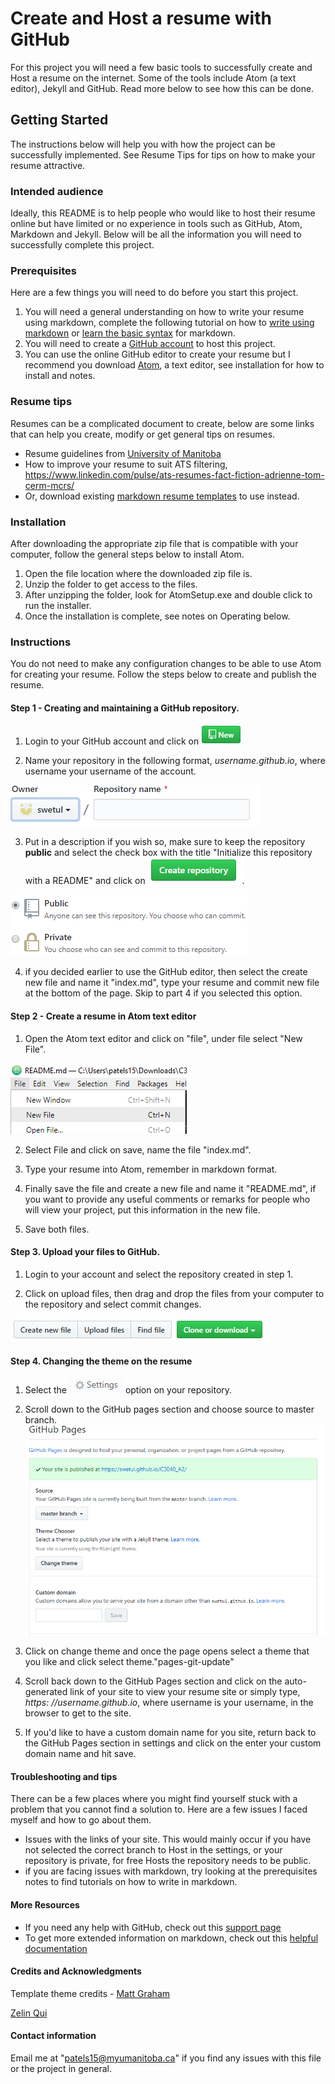 # Create and Host a resume with GitHub
For this project you will need a few basic tools to successfully create and Host a resume on the internet. Some of the tools include Atom (a text editor), Jekyll and GitHub. Read more below to see how this can be done.

## Getting Started
The instructions below will help you with how the project can be successfully implemented. See Resume Tips for tips on how to make your resume attractive.

### Intended audience
Ideally, this README is to help people who would like to host their resume online but have limited or no experience in tools such as GitHub, Atom, Markdown and Jekyll. Below will be all the information you will need to successfully complete this project.

### Prerequisites
Here are a few things you will need to do before you start this project.
1. You will need a general understanding on how to write your resume using markdown, complete the following tutorial on how to [write using markdown](https://guides.GitHub.com/features/mastering-markdown/ "GitHub flavored markdown") or [learn the basic syntax](https://www.markdownguide.org/basic-syntax/) for markdown.
2. You will need to create a [GitHub account](https://GitHub.com/join?source=header-home "create an account") to host this project.
3. You can use the online GitHub editor to create your resume but I recommend you download [Atom](https://GitHub.com/atom/atom/releases/tag/v1.41.0 "Atom download"), a text editor, see installation for how to install and notes.

### Resume tips
Resumes can be a complicated document to create, below are some links that can help you create, modify or get general tips on resumes.
* Resume guidelines from [University of Manitoba](https://umanitoba.ca/student/careerservices/media/Resume.pdf)
* How to improve your resume to suit ATS filtering, https://www.linkedin.com/pulse/ats-resumes-fact-fiction-adrienne-tom-cerm-mcrs/
* Or, download existing [markdown resume templates](https://mszep.GitHub.io/pandoc_resume/) to use instead.

### Installation
After downloading the appropriate zip file that is compatible with your computer, follow the general steps below to install Atom.
1. Open the file location where the downloaded zip file is.
2. Unzip the folder to get access to the files.
3. After unzipping the folder, look for AtomSetup.exe and double click to run the installer.
4. Once the installation is complete, see notes on Operating below.

### Instructions
You do not need to make any configuration changes to be able to use Atom for creating your resume. Follow the steps below to create and publish the resume.

#### Step 1 - Creating and maintaining a GitHub repository.

  1. Login to your GitHub account and click on [![NEW](https://github.com/swetul/C3040_A2/blob/master/IMG/new-png.PNG)](#)

  2. Name your repository in the following format, _username.github.io_, where username your username of the account.
  
  [![NEW](https://github.com/swetul/C3040_A2/blob/master/IMG/create-rep.PNG)](#)

  3. Put in a description if you wish so, make sure to keep the repository **public** and select the check box with the title "Initialize this repository with a README" and click on [![NEW](https://github.com/swetul/C3040_A2/blob/master/IMG/repository.PNG)](#).
  
  [![NEW](https://github.com/swetul/C3040_A2/blob/master/IMG/create-public.PNG)](#)

  4. if you decided earlier to use the GitHub editor, then select the create new file and name it "index.md", type your resume and commit new file at the bottom of the page. Skip to part 4 if you selected this option.

#### Step 2 - Create a resume in Atom text editor

  1. Open the Atom text editor and click on "file", under file select "New File".
  
  [![NEW](https://github.com/swetul/C3040_A2/blob/master/IMG/atom-new.PNG)](#)

  2. Select File and click on save, name the file "index.md".

  3. Type your resume into Atom, remember in markdown format.

  4. Finally save the file and create a new file and name it "README.md", if you want to provide any useful comments or remarks for people who will view your project, put this information in the new file.
  5. Save both files.

#### Step 3. Upload your files to GitHub.

  1. Login to your account and select the repository created in step 1.

  2. Click on upload files, then drag and drop the files from your computer to the repository and select commit changes.
  
  [![new](https://github.com/swetul/C3040_A2/blob/master/IMG/panel-1.PNG)](#)

#### Step 4. Changing the theme on the resume

  1. Select the [![new](https://github.com/swetul/C3040_A2/blob/master/IMG/settings-1.PNG)](#) option on your repository.

  2. Scroll down to the GitHub pages section and choose source to master branch.
  [![NEW](https://github.com/swetul/C3040_A2/blob/master/IMG/pages-git.PNG)](#)

  3. Click on change theme and once the page opens select a theme that you like and click select theme."pages-git-update"

  4. Scroll back down to the GitHub Pages section and click on the auto-generated link of your site to view your resume site or simply type, _https: //username.github.io_, where username is your username, in the browser to get to the site.

  5. If you'd like to have a custom domain name for you site, return back to the GitHub Pages section in settings and click on the enter your custom domain name and hit save.

#### Troubleshooting and tips

There can be a few places where you might find yourself stuck with a problem that you cannot find a solution to. Here are a few issues I faced myself and how to go about them.
* Issues with the links of your site. This would mainly occur if you have not selected the correct branch to Host in the settings, or your repository is private, for free Hosts the repository needs to be public.
* if you are facing issues with markdown, try looking at the prerequisites notes to find tutorials on how to write in markdown.

#### More Resources
* If you need any help with GitHub, check out this [support page](https://help.github.com/en/github/working-with-github-pages/about-github-pages "GitHub Help")
* To get more extended information on markdown, check out this [helpful documentation](https://www.markdownguide.org/extended-syntax/)

#### Credits and Acknowledgments
Template theme credits -  [Matt Graham](https://twitter.com/michigangraham)

[Zelin Qui](www.github.com/Zelin-qiu)

#### Contact information
Email me at "patels15@myumanitoba.ca" if you find any issues with this file or the project in general.
